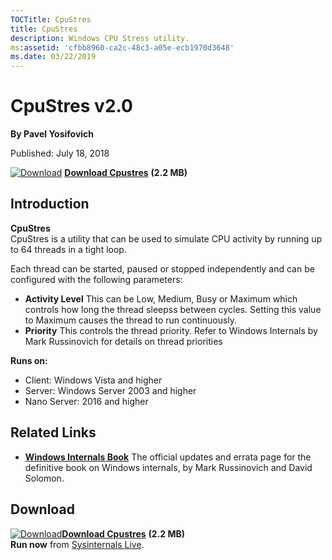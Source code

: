```yaml
--- 
TOCTitle: CpuStres
title: CpuStres
description: Windows CPU Stress utility.
ms:assetid: 'cfbb8960-ca2c-48c3-a05e-ecb1970d3648'
ms.date: 03/22/2019
---
```


CpuStres v2.0
==============

**By Pavel Yosifovich**

Published: July 18, 2018

[![Download](/media/landing/sysinternals/download_sm.png)](https://download.sysinternals.com/files/CPUSTRES.zip) [**Download Cpustres**](https://download.sysinternals.com/files/CPUSTRES.zip) **(2.2 MB)**


## Introduction

**CpuStres**  
CpuStres is a utility that can be used to simulate CPU activity by running 
up to 64 threads in a tight loop.

Each thread can be started, paused or stopped independently and can be configured with the following parameters:

- **Activity Level**  This can be Low, Medium, Busy or Maximum which controls how long the thread sleepss between cycles. Setting this value to Maximum causes the thread to run continuously.
- **Priority**  This controls the thread priority. Refer to Windows Internals by Mark Russinovich for details on thread priorities




**Runs on:**

-   Client: Windows Vista and higher
-   Server: Windows Server 2003 and higher
-   Nano Server: 2016 and higher

## Related Links

-   [**Windows Internals Book**](~/learn/windows-internals.md)  The official updates and errata page for the definitive book on
    Windows internals, by Mark Russinovich and David Solomon.

## Download

[![Download](/media/landing/sysinternals/download_sm.png)](https://download.sysinternals.com/files/CPUSTRES.zip)[**Download Cpustres**](https://download.sysinternals.com/files/CPUSTRES.zip) **(2.2 MB)**  
**Run now** from [Sysinternals Live](https://live.sysinternals.com/cpustres.exe).
